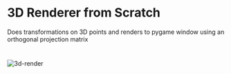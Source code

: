 # 3D Renderer from Scratch
Does transformations on 3D points and renders to pygame window using an orthogonal projection matrix
#
![3d-render](https://user-images.githubusercontent.com/11508260/95000034-35165a00-0572-11eb-9609-8719bf80e257.gif)

